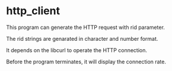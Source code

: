 # http_client

This program can generate the HTTP request with rid parameter.

The rid strings are genarated in character and number format.

It depends on the libcurl to operate the HTTP connection.

Before the program terminates, it will display the connection rate.
